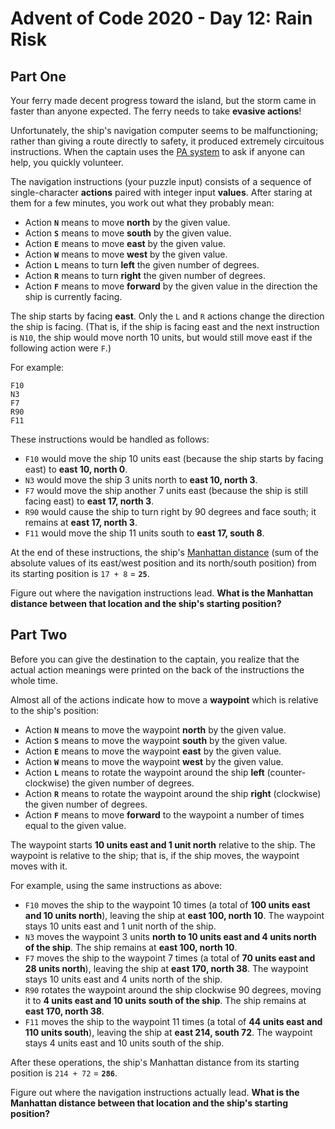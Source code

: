 # Advent of Code 2020 - Day 12: Rain Risk

## Part One

Your ferry made decent progress toward the island, but the storm came in faster
than anyone expected. The ferry needs to take **evasive actions**!

Unfortunately, the ship's navigation computer seems to be malfunctioning; rather
than giving a route directly to safety, it produced extremely circuitous
instructions. When the captain uses the
[PA system](https://en.wikipedia.org/wiki/Public_address_system) to ask if anyone
can help, you quickly volunteer.

The navigation instructions (your puzzle input) consists of a sequence of
single-character **actions** paired with integer input **values**. After staring
at them for a few minutes, you work out what they probably mean:

- Action **`N`** means to move **north** by the given value.
- Action **`S`** means to move **south** by the given value.
- Action **`E`** means to move **east** by the given value.
- Action **`W`** means to move **west** by the given value.
- Action **`L`** means to turn **left** the given number of degrees.
- Action **`R`** means to turn **right** the given number of degrees.
- Action **`F`** means to move **forward** by the given value in the direction
  the ship is currently facing.

The ship starts by facing **east**. Only the `L` and `R` actions change the
direction the ship is facing. (That is, if the ship is facing east and the next
instruction is `N10`, the ship would move north 10 units, but would still move
east if the following action were `F`.)

For example:

```
F10
N3
F7
R90
F11
```

These instructions would be handled as follows:

- `F10` would move the ship 10 units east (because the ship starts by facing
  east) to **east 10, north 0**.
- `N3` would move the ship 3 units north to **east 10, north 3**.
- `F7` would move the ship another 7 units east (because the ship is still
  facing east) to **east 17, north 3**.
- `R90` would cause the ship to turn right by 90 degrees and face south; it
  remains at **east 17, north 3**.
- `F11` would move the ship 11 units south to **east 17, south 8**.

At the end of these instructions, the ship's
[Manhattan distance](https://en.wikipedia.org/wiki/Manhattan_distance) (sum of
the absolute values of its east/west position and its north/south position) from
its starting position is `17 + 8` = **`25`**.

Figure out where the navigation instructions lead. **What is the Manhattan
distance between that location and the ship's starting position?**

## Part Two

Before you can give the destination to the captain, you realize that the actual
action meanings were printed on the back of the instructions the whole time.

Almost all of the actions indicate how to move a **waypoint** which is relative
to the ship's position:

- Action **`N`** means to move the waypoint **north** by the given value.
- Action **`S`** means to move the waypoint **south** by the given value.
- Action **`E`** means to move the waypoint **east** by the given value.
- Action **`W`** means to move the waypoint **west** by the given value.
- Action **`L`** means to rotate the waypoint around the ship **left**
  (counter-clockwise) the given number of degrees.
- Action **`R`** means to rotate the waypoint around the ship **right**
  (clockwise) the given number of degrees.
- Action **`F`** means to move **forward** to the waypoint a number of times
  equal to the given value.

The waypoint starts **10 units east and 1 unit north** relative to the ship. The
waypoint is relative to the ship; that is, if the ship moves, the waypoint moves
with it.

For example, using the same instructions as above:

- `F10` moves the ship to the waypoint 10 times (a total of **100 units east and
  10 units north**), leaving the ship at **east 100, north 10**. The waypoint stays
  10 units east and 1 unit north of the ship.
- `N3` moves the waypoint 3 units **north to 10 units east and 4 units north of
  the ship**. The ship remains at **east 100, north 10**.
- `F7` moves the ship to the waypoint 7 times (a total of **70 units east and 28
  units north**), leaving the ship at **east 170, north 38**. The waypoint stays
  10 units east and 4 units north of the ship.
- `R90` rotates the waypoint around the ship clockwise 90 degrees, moving it to
  **4 units east and 10 units south of the ship**. The ship remains at **east
  170, north 38**.
- `F11` moves the ship to the waypoint 11 times (a total of **44 units east and
  110 units south**), leaving the ship at **east 214, south 72**. The waypoint
  stays 4 units east and 10 units south of the ship.

After these operations, the ship's Manhattan distance from its starting position
is `214 + 72` = **`286`**.

Figure out where the navigation instructions actually lead. **What is the
Manhattan distance between that location and the ship's starting position?**
